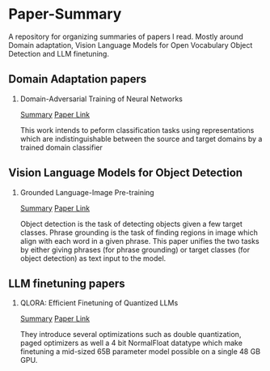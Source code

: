 # Paper-Summary
A repository for organizing summaries of papers I read. Mostly around Domain adaptation, Vision Language Models for Open Vocabulary Object Detection and LLM finetuning. 

## Domain Adaptation papers
1) Domain-Adversarial Training of Neural Networks
 
   [Summary](Domain%20Adaptation%20Papers/Domain-Adversarial%20Training%20of%20Neural%20Networks/Readme.md)   [Paper Link](https://jmlr.org/papers/volume17/15-239/15-239.pdf)

   This work intends to peform classification tasks using representations which are indistinguishable between the source and target domains by a trained domain classifier

## Vision Language Models for Object Detection
1) Grounded Language-Image Pre-training
 
   [Summary](VLM4OVOD/GLIP/Readme.md) [Paper Link](https://openaccess.thecvf.com/content/CVPR2022/papers/Li_Grounded_Language-Image_Pre-Training_CVPR_2022_paper.pdf)
  
   Object detection is the task of detecting objects given a few target classes. Phrase grounding is the task of finding regions in image which align with each word in a given    phrase. This paper unifies the two tasks by either giving phrases (for phrase grounding) or target classes (for object detection) as text input to the model.
 
## LLM finetuning papers
1) QLORA: Efficient Finetuning of Quantized LLMs

   [Summary](LlmFinetuning/QLora/Readme.md) [Paper Link](https://openreview.net/pdf?id=OUIFPHEgJU)

   They introduce several optimizations such as double quantization, paged optimizers as well a 4 bit NormalFloat datatype which make finetuning a mid-sized 65B parameter       model possible on a single 48 GB GPU.

